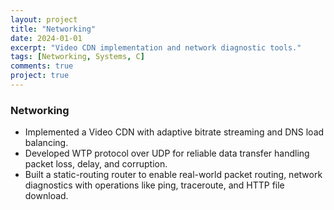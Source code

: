 ```yaml
---
layout: project
title: "Networking"
date: 2024-01-01
excerpt: "Video CDN implementation and network diagnostic tools."
tags: [Networking, Systems, C]
comments: true
project: true
---
```


### Networking

- Implemented a Video CDN with adaptive bitrate streaming and DNS load balancing.
- Developed WTP protocol over UDP for reliable data transfer handling packet loss, delay, and corruption.
- Built a static-routing router to enable real-world packet routing, network diagnostics with operations like ping, traceroute, and HTTP file download.
